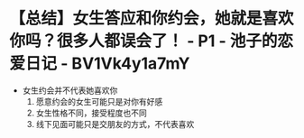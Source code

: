 # 【总结】女生答应和你约会，她就是喜欢你吗？很多人都误会了！ - P1 - 池子的恋爱日记 - BV1Vk4y1a7mY

-   女生约会并不代表她喜欢你
    1.  愿意约会的女生可能只是对你有好感
    2.  女生性格不同，接受程度也不同
    3.  线下见面可能只是交朋友的方式，不代表喜欢